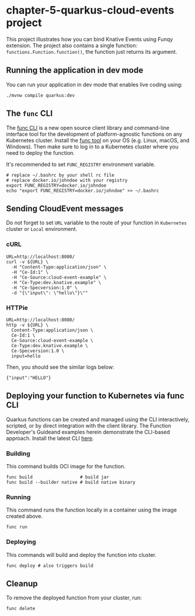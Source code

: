 chapter-5-quarkus-cloud-events project
========================

This project illustrates how you can bind Knative Events using Funqy extension. The project also contains a single function: `functions.Function.function()`, the function just returns its argument.

## Running the application in dev mode

You can run your application in dev mode that enables live coding using:

```shell script
./mvnw compile quarkus:dev
```

## The `func` CLI

The [func CLI](https://github.com/boson-project/func) is a new open source client library and command-line interface tool for the development of platform-agnostic functions on any Kubernetes cluster. Install the [func tool](https://github.com/boson-project/func/blob/main/docs/installing_cli.md) on your OS (e.g. Linux, macOS, and Windows). Then make sure to log in to a Kubernetes cluster where you need to deploy the function.

It's recommended to set `FUNC_REGISTRY` environment variable.
```shell script
# replace ~/.bashrc by your shell rc file
# replace docker.io/johndoe with your registry
export FUNC_REGISTRY=docker.io/johndoe
echo "export FUNC_REGISTRY=docker.io/johndoe" >> ~/.bashrc 
```

## Sending CloudEvent messages

Do not forget to set `URL` variable to the route of your function in `Kubernetes` cluster or `Local` environment.

### cURL

```shell script
URL=http://localhost:8080/
curl -v ${URL} \
  -H "Content-Type:application/json" \
  -H "Ce-Id:1" \
  -H "Ce-Source:cloud-event-example" \
  -H "Ce-Type:dev.knative.example" \
  -H "Ce-Specversion:1.0" \
  -d "{\"input\": \"hello\"}\""
```

### HTTPie

```shell script
URL=http://localhost:8080/
http -v ${URL} \
  Content-Type:application/json \
  Ce-Id:1 \
  Ce-Source:cloud-event-example \
  Ce-Type:dev.knative.example \
  Ce-Specversion:1.0 \
  input=hello
```

Then, you should see the similar logs below:

```
{"input":"HELLO"}
```

## Deploying your function to Kubernetes via func CLI

Quarkus functions can be created and managed using the CLI interactively, scripted, or by direct integration with the client library. The Function Developer's Guideand examples herein demonstrate the CLI-based approach. Install the latest CLI [here](https://github.com/boson-project/func/blob/main/docs/installing_cli.md).

### Building

This command builds OCI image for the function.

```shell script
func build                  # build jar
func build --builder native # build native binary
```

### Running

This command runs the function locally in a container using the image created above.

```shell script
func run
```

### Deploying

This commands will build and deploy the function into cluster.

```shell script
func deploy # also triggers build
```

## Cleanup

To remove the deployed function from your cluster, run:

```shell
func delete
```